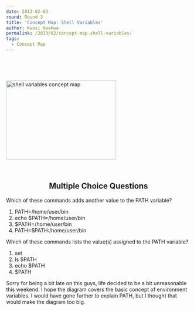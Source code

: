 ```yaml
---
date: 2013-02-03
round: Round 3
title: 'Concept Map: Shell Variables'
author: Kwasi Kwakwa
permalink: /2013/02/concept-map-shell-variables/
tags:
  - Concept Map
---
```

&nbsp;

&nbsp;

[<img class="size-medium wp-image-1610 aligncenter" alt="shell variables concept map" src="/software-carpentry-training-website/uploads/2013/02/shell-var-concept-map-300x215.png" width="300" height="215" />][1]

&nbsp;

<h2 style="text-align: center;">
  <strong>Multiple Choice Questions</strong>
</h2>

<p style="text-align: left;">
  Which of these commands adds another value to the PATH variable?
</p>

1.  PATH=/home/user/bin
2.  echo $PATH=/home/user/bin
3.  $PATH=/home/user/bin
4.  PATH=$PATH:/home/user/bin

Which of these commands lists the value(s) assigned to the PATH variable?

1.  <span style="line-height: 16px;">set</span>
2.  ls $PATH
3.  echo $PATH
4.  $PATH

Sorry for being a bit late on this guys, life decided to be a bit unreasonable this weekend. I hope the diagram covers the basic concept of environment variables. I would have gone further to explain PATH, but I thought that would make the diagram too big.

 [1]: /software-carpentry-training-website/uploads/2013/02/shell-var-concept-map.png
